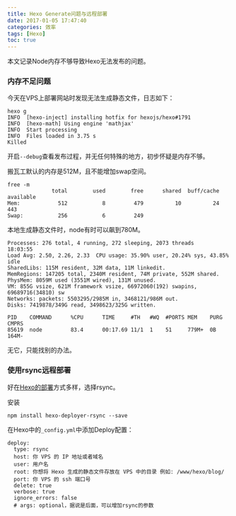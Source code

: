 ```yaml
---
title: Hexo Generate问题与远程部署
date: 2017-01-05 17:47:40
categories: 效率
tags: [Hexo]
toc: true
---
```


本文记录Node内存不够导致Hexo无法发布的问题。

### 内存不足问题

今天在VPS上部署网站时发现无法生成静态文件，日志如下：

```
hexo g
INFO  [hexo-inject] installing hotfix for hexojs/hexo#1791
INFO  [hexo-math] Using engine 'mathjax'
INFO  Start processing
INFO  Files loaded in 3.75 s
Killed
```

开启`--debug`查看发布过程，并无任何特殊的地方，初步怀疑是内存不够。

搬瓦工默认的内存是512M，且不能增加swap空间。

```
free -m
              total        used        free      shared  buff/cache   available
Mem:            512           8         479          10          24         443
Swap:           256           6         249
```

本地生成静态文件时，node有时可以飙到780M。

```
Processes: 276 total, 4 running, 272 sleeping, 2073 threads           18:03:55
Load Avg: 2.50, 2.26, 2.33  CPU usage: 35.90% user, 20.24% sys, 43.85% idle
SharedLibs: 115M resident, 32M data, 11M linkedit.
MemRegions: 147205 total, 2340M resident, 74M private, 552M shared.
PhysMem: 8059M used (3551M wired), 131M unused.
VM: 855G vsize, 621M framework vsize, 66972060(192) swapins, 69689716(34810) sw
Networks: packets: 5503295/2985M in, 3468121/986M out.
Disks: 7419878/349G read, 3498623/325G written.

PID    COMMAND      %CPU      TIME     #TH   #WQ  #PORTS MEM    PURG   CMPRS
85619  node         83.4      00:17.69 11/1  1    51     779M+  0B     164M-
```

无它，只能找别的办法。

### 使用rsync远程部署

好在[Hexo的部署](https://hexo.io/zh-cn/docs/deployment.html)方式多样，选择rsync。

安装

```
npm install hexo-deployer-rsync --save
```

在Hexo中的`_config.yml`中添加Deploy配置：

```
deploy:
  type: rsync
  host: 你 VPS 的 IP 地址或者域名
  user: 用户名
  root: 你想将 Hexo 生成的静态文件存放在 VPS 中的目录 例如: /www/hexo/blog/
  port: 你 VPS 的 ssh 端口号
  delete: true
  verbose: true
  ignore_errors: false
  # args: optional，据说是后面，可以增加rsync的参数
```
